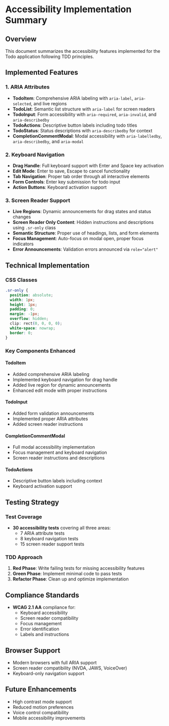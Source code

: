 # Accessibility Implementation Summary

## Overview

This document summarizes the accessibility features implemented for the Todo application following TDD principles.

## Implemented Features

### 1. ARIA Attributes

- **TodoItem**: Comprehensive ARIA labeling with `aria-label`, `aria-selected`, and live regions
- **TodoList**: Semantic list structure with `aria-label` for screen readers
- **TodoInput**: Form accessibility with `aria-required`, `aria-invalid`, and `aria-describedby`
- **TodoActions**: Descriptive button labels including todo titles
- **TodoStatus**: Status descriptions with `aria-describedby` for context
- **CompletionCommentModal**: Modal accessibility with `aria-labelledby`, `aria-describedby`, and `aria-modal`

### 2. Keyboard Navigation

- **Drag Handle**: Full keyboard support with Enter and Space key activation
- **Edit Mode**: Enter to save, Escape to cancel functionality
- **Tab Navigation**: Proper tab order through all interactive elements
- **Form Controls**: Enter key submission for todo input
- **Action Buttons**: Keyboard activation support

### 3. Screen Reader Support

- **Live Regions**: Dynamic announcements for drag states and status changes
- **Screen Reader Only Content**: Hidden instructions and descriptions using `.sr-only` class
- **Semantic Structure**: Proper use of headings, lists, and form elements
- **Focus Management**: Auto-focus on modal open, proper focus indicators
- **Error Announcements**: Validation errors announced via `role="alert"`

## Technical Implementation

### CSS Classes

```css
.sr-only {
  position: absolute;
  width: 1px;
  height: 1px;
  padding: 0;
  margin: -1px;
  overflow: hidden;
  clip: rect(0, 0, 0, 0);
  white-space: nowrap;
  border: 0;
}
```

### Key Components Enhanced

#### TodoItem

- Added comprehensive ARIA labeling
- Implemented keyboard navigation for drag handle
- Added live region for dynamic announcements
- Enhanced edit mode with proper instructions

#### TodoInput

- Added form validation announcements
- Implemented proper ARIA attributes
- Added screen reader instructions

#### CompletionCommentModal

- Full modal accessibility implementation
- Focus management and keyboard navigation
- Screen reader instructions and descriptions

#### TodoActions

- Descriptive button labels including context
- Keyboard activation support

## Testing Strategy

### Test Coverage

- **30 accessibility tests** covering all three areas:
  - 7 ARIA attribute tests
  - 8 keyboard navigation tests
  - 15 screen reader support tests

### TDD Approach

1. **Red Phase**: Write failing tests for missing accessibility features
2. **Green Phase**: Implement minimal code to pass tests
3. **Refactor Phase**: Clean up and optimize implementation

## Compliance Standards

- **WCAG 2.1 AA** compliance for:
  - Keyboard accessibility
  - Screen reader compatibility
  - Focus management
  - Error identification
  - Labels and instructions

## Browser Support

- Modern browsers with full ARIA support
- Screen reader compatibility (NVDA, JAWS, VoiceOver)
- Keyboard-only navigation support

## Future Enhancements

- High contrast mode support
- Reduced motion preferences
- Voice control compatibility
- Mobile accessibility improvements
